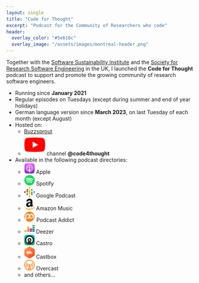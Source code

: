 ```yaml
---
layout: single
title: "Code for Thought"
excerpt: "Podcast for the Community of Researchers who code"
header:
  overlay_color: "#5e616c"
  overlay_image: "/assets/images/montreal-header.png"
---
```


Together with the [Software Sustainability Institute](https://www.software.ac.uk) and the [Society for Research Software Engineering](https://society-rse.org) in the UK, I launched the **Code for Thought** podcast to support and promote the growing community of research software engineers.

- Running since **January 2021**
- Regular episodes on Tuesdays (except during summer and end of year holidays)
- German language version since **March 2023**, on last Tuesday of each month (except August)
- Hosted on:
  - [Buzzsprout](https://codeforthought.buzzsprout.com)
  - ![YouTube](/assets/images/youtube-icon@2x.png) channel **@code4thought**
- Available in the following podcast directories:
  - ![Apple](/assets/images/applepodcasts-icon.png) Apple
  - ![Spotify](/assets/images/spotify-icon.png) Spotify
  - ![Google Podcast](/assets/images/googlepodcasts-icon.png) Google Podcast
  - ![Amazon Music](/assets/images/amazonmusic-icon.png) Amazon Music
  - ![Podcast Addict](/assets/images/podcastaddict-icon.png) Podcast Addict
  - ![Deezer](/assets/images/deezer-icon.png) Deezer
  - ![Castro](/assets/images/castro-icon.png) Castro
  - ![Castbox](/assets/images/castbox-icon.png) Castbox
  - ![Overcast](/assets/images/overcast-icon.png) Overcast
  - and others...



